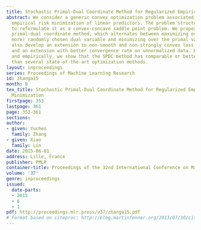 ```yaml
---
title: Stochastic Primal-Dual Coordinate Method for Regularized Empirical Risk Minimization
abstract: We consider a generic convex optimization problem associated with regularized
  empirical risk minimization of linear predictors. The problem structure allows us
  to reformulate it as a convex-concave saddle point problem. We propose a stochastic
  primal-dual coordinate method, which alternates between maximizing over one (or
  more) randomly chosen dual variable and minimizing over the primal variable. We
  also develop an extension to non-smooth and non-strongly convex loss functions,
  and an extension with better convergence rate on unnormalized data. Both theoretically
  and empirically, we show that the SPDC method has comparable or better performance
  than several state-of-the-art optimization methods.
layout: inproceedings
series: Proceedings of Machine Learning Research
id: zhanga15
month: 0
tex_title: Stochastic Primal-Dual Coordinate Method for Regularized Empirical Risk
  Minimization
firstpage: 353
lastpage: 361
page: 353-361
sections: 
author:
- given: Yuchen
  family: Zhang
- given: Xiao
  family: Lin
date: 2015-06-01
address: Lille, France
publisher: PMLR
container-title: Proceedings of the 32nd International Conference on Machine Learning
volume: '37'
genre: inproceedings
issued:
  date-parts:
  - 2015
  - 6
  - 1
pdf: http://proceedings.mlr.press/v37/zhanga15.pdf
# Format based on citeproc: http://blog.martinfenner.org/2013/07/30/citeproc-yaml-for-bibliographies/
---
```

